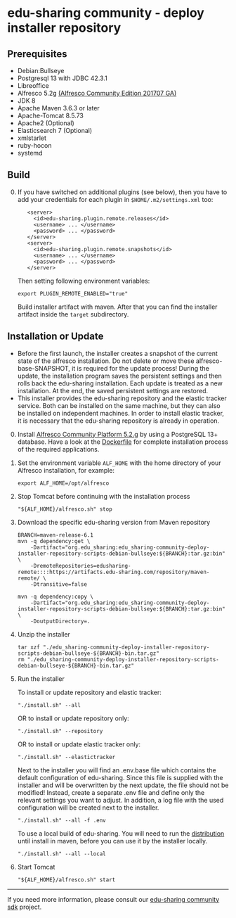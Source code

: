 
# edu-sharing community - deploy installer repository

Prerequisites
-------------
- Debian:Bullseye
- Postgresql 13 with JDBC 42.3.1
- Libreoffice
- Alfresco 5.2g [(Alfresco Community Edition 201707 GA)](https://hub.alfresco.com/t5/alfresco-content-services-hub/alfresco-community-edition-201707-ga-file-list/ba-p/290487)
- JDK 8
- Apache Maven 3.6.3 or later
- Apache-Tomcat 8.5.73
- Apache2 (Optional)
- Elasticsearch 7 (Optional)
- xmlstarlet
- ruby-hocon
- systemd

Build
-----

0. If you have switched on additional plugins (see below), 
   then you have to add your credentials for each plugin in `$HOME/.m2/settings.xml` too:
   
   ```
      <server>  
        <id>edu-sharing.plugin.remote.releases</id>
        <username> ... </username>
        <password> ... </password>
      </server>
      <server>
        <id>edu-sharing.plugin.remote.snapshots</id>
        <username> ... </username>
        <password> ... </password>
      </server>  
   ```      

   Then setting following environment variables:
                          
   ```
   export PLUGIN_REMOTE_ENABLED="true"
   ```

   Build installer artifact with maven. After that you can find the installer artifact inside the `target` subdirectory.
   
Installation or Update
----------------------

- Before the first launch, the installer creates a snapshot of the current state of the alfresco installation.
  Do not delete or move these alfresco-base-SNAPSHOT, it is required for the update process!
  During the update, the installation program saves the persistent settings and then rolls back the edu-sharing installation.
  Each update is treated as a new installation. At the end, the saved persistent settings are restored.
- This installer provides the edu-sharing repository and the elastic tracker service. 
  Both can be installed on the same machine, but they can also be installed on independent machines.
  In order to install elastic tracker, it is necessary that the edu-sharing repository is already in operation.

0. Install [Alfresco Community Platform 5.2.g](https://hub.alfresco.com/t5/alfresco-content-services-hub/alfresco-community-edition-201707-ga-file-list/ba-p/290487)
   by using a PostgreSQL 13+ database. Have a look at the [Dockerfile](scripts/debian/bullseye/src/main/build/Dockerfile)
   for complete installation process of the required applications.


1. Set the environment variable `ALF_HOME` with the home directory of your Alfresco installation, for example:
   ```
   export ALF_HOME=/opt/alfresco
   ```

2. Stop Tomcat before continuing with the installation process
   ```
   "${ALF_HOME}/alfresco.sh" stop
   ```

3. Download the specific edu-sharing version from Maven repository 
   ```
   BRANCH=maven-release-6.1
   mvn -q dependency:get \
       -Dartifact="org.edu_sharing:edu_sharing-community-deploy-installer-repository-scripts-debian-bullseye:${BRANCH}:tar.gz:bin" \
       -DremoteRepositories=edusharing-remote::::https://artifacts.edu-sharing.com/repository/maven-remote/ \
       -Dtransitive=false
      
   mvn -q dependency:copy \
       -Dartifact="org.edu_sharing:edu_sharing-community-deploy-installer-repository-scripts-debian-bullseye:${BRANCH}:tar.gz:bin" \
       -DoutputDirectory=.
   ```
4. Unzip the installer 
   ```
   tar xzf "./edu_sharing-community-deploy-installer-repository-scripts-debian-bullseye-${BRANCH}-bin.tar.gz"
   rm "./edu_sharing-community-deploy-installer-repository-scripts-debian-bullseye-${BRANCH}-bin.tar.gz"
   ```
      
5. Run the installer

   To install or update repository and elastic tracker:
   ```
   "./install.sh" --all
   ```
   OR to install or update repository only:
   ```
   "./install.sh" --repository
   ``` 
   OR to install or update elastic tracker only:
   ```
   "./install.sh" --elastictracker
   ```
   Next to the installer you will find an .env.base file which contains the default configuration of edu-sharing.
   Since this file is supplied with the installer and will be overwritten by the next update, the file should not be modified!
   Instead, create a separate .env file and define only the relevant settings you want to adjust.
   In addition, a log file with the used configuration will be created next to the installer.
   ```
   "./install.sh" --all -f .env
   ```
   To use a local build of edu-sharing.
   You will need to run the [distribution](distribution) until install in maven, before you can use it by the installer locally.
   ```
   "./install.sh" --all --local
   ```
   
6. Start Tomcat
   ```
   "${ALF_HOME}/alfresco.sh" start
   ```
---
If you need more information, please consult our [edu-sharing community sdk](https://scm.edu-sharing.com/edu-sharing-community/edu-sharing-community-sdk) project.
